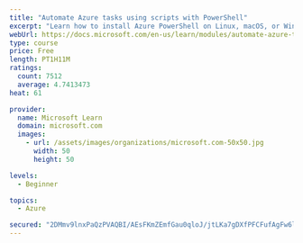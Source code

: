 ```yaml
---
title: "Automate Azure tasks using scripts with PowerShell"
excerpt: "Learn how to install Azure PowerShell on Linux, macOS, or Windows and then connect to Azure and manage your resources."
webUrl: https://docs.microsoft.com/en-us/learn/modules/automate-azure-tasks-with-powershell/
type: course
price: Free
length: PT1H11M
ratings:
  count: 7512
  average: 4.7413473
heat: 61

provider:
  name: Microsoft Learn
  domain: microsoft.com
  images:
    - url: /assets/images/organizations/microsoft.com-50x50.jpg
      width: 50
      height: 50

levels:
  - Beginner

topics:
  - Azure

secured: "2DMmv9lnxPaQzPVAQBI/AEsFKmZEmfGau0qloJ/jtLKa7gDXfPFCFufAgFw6l08fbq9q6geTrLr6HcY8c3rGOCid1SRrTZ645R4DE180cS3GgjYSgROom1MsupOvOJ113Bd+6Eix/536sX0aAyiGjkT7WX2pyuQUVPKAQuukwSkhJXyreySBd7weTBbGZN8V0797GDfayqFPiMN8/7Ur+uJ0NdHXN3NArqvP2vwrPszSV1qXH3wkFFR4vjQdoiTXxbOloWim8qEVkc39EY1SFEuTu/yDiF3Fbu5t79lz2QJvbf+7Y4I/RZs8PZ7oSrSKfOP9GwByHcF5MiBiBEtvT+3FUgeEiM1KXA5kKkaP8dq//rjbiirOTzYLZFs4JEJh2fLrsRGMFFXL0HPg9Wms5h0nwdKDsfrlLteKZk241ME=;EC5YskIdFVslDnfFu7EJFQ=="
---
```


